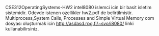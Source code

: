 CSE312OperatingSystems-HW2
intel8080 islemci icin bir basit isletim sistemidir. Odevde istenen ozellikler hw2.pdf de belirtilmistir. 
Multiprocess,System Calls, Processes and Simple Virtual Memory 
com dosyası oluşturmak icin http://asdasd.rpg.fi/~svo/i8080/ linki kullanabilirsiniz.